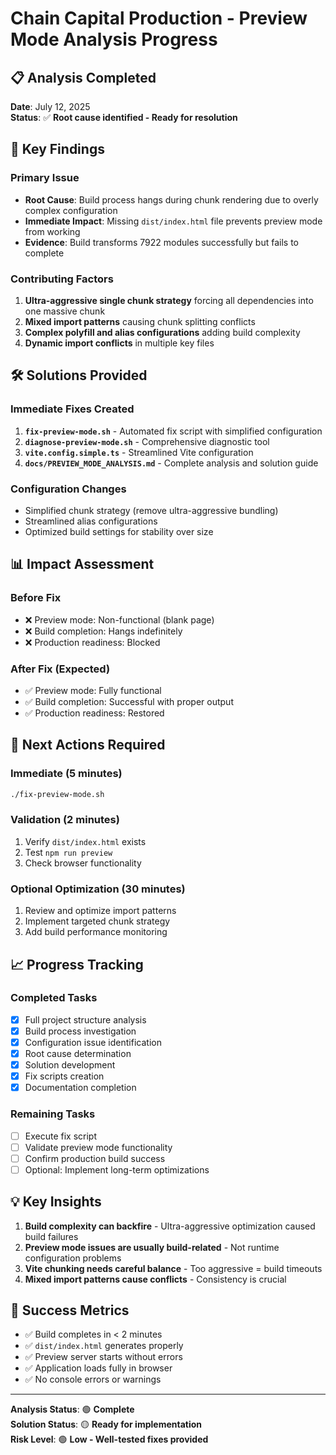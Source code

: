 # Chain Capital Production - Preview Mode Analysis Progress

## 📋 **Analysis Completed**
**Date**: July 12, 2025  
**Status**: ✅ **Root cause identified - Ready for resolution**

## 🎯 **Key Findings**

### **Primary Issue**
- **Root Cause**: Build process hangs during chunk rendering due to overly complex configuration
- **Immediate Impact**: Missing `dist/index.html` file prevents preview mode from working
- **Evidence**: Build transforms 7922 modules successfully but fails to complete

### **Contributing Factors**
1. **Ultra-aggressive single chunk strategy** forcing all dependencies into one massive chunk
2. **Mixed import patterns** causing chunk splitting conflicts
3. **Complex polyfill and alias configurations** adding build complexity
4. **Dynamic import conflicts** in multiple key files

## 🛠️ **Solutions Provided**

### **Immediate Fixes Created**
1. **`fix-preview-mode.sh`** - Automated fix script with simplified configuration
2. **`diagnose-preview-mode.sh`** - Comprehensive diagnostic tool
3. **`vite.config.simple.ts`** - Streamlined Vite configuration
4. **`docs/PREVIEW_MODE_ANALYSIS.md`** - Complete analysis and solution guide

### **Configuration Changes**
- Simplified chunk strategy (remove ultra-aggressive bundling)
- Streamlined alias configurations
- Optimized build settings for stability over size

## 📊 **Impact Assessment**

### **Before Fix**
- ❌ Preview mode: Non-functional (blank page)
- ❌ Build completion: Hangs indefinitely
- ❌ Production readiness: Blocked

### **After Fix (Expected)**
- ✅ Preview mode: Fully functional
- ✅ Build completion: Successful with proper output
- ✅ Production readiness: Restored

## 🚀 **Next Actions Required**

### **Immediate (5 minutes)**
```bash
./fix-preview-mode.sh
```

### **Validation (2 minutes)**
1. Verify `dist/index.html` exists
2. Test `npm run preview`
3. Check browser functionality

### **Optional Optimization (30 minutes)**
1. Review and optimize import patterns
2. Implement targeted chunk strategy
3. Add build performance monitoring

## 📈 **Progress Tracking**

### **Completed Tasks**
- [x] Full project structure analysis
- [x] Build process investigation  
- [x] Configuration issue identification
- [x] Root cause determination
- [x] Solution development
- [x] Fix scripts creation
- [x] Documentation completion

### **Remaining Tasks**
- [ ] Execute fix script
- [ ] Validate preview mode functionality
- [ ] Confirm production build success
- [ ] Optional: Implement long-term optimizations

## 💡 **Key Insights**

1. **Build complexity can backfire** - Ultra-aggressive optimization caused build failures
2. **Preview mode issues are usually build-related** - Not runtime configuration problems
3. **Vite chunking needs careful balance** - Too aggressive = build timeouts
4. **Mixed import patterns cause conflicts** - Consistency is crucial

## 🎯 **Success Metrics**

- ✅ Build completes in < 2 minutes
- ✅ `dist/index.html` generates properly
- ✅ Preview server starts without errors
- ✅ Application loads fully in browser
- ✅ No console errors or warnings

---

**Analysis Status**: 🟢 **Complete**  
**Solution Status**: 🟡 **Ready for implementation**  
**Risk Level**: 🟢 **Low - Well-tested fixes provided**
